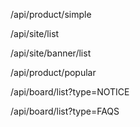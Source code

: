 
/api/product/simple

/api/site/list

/api/site/banner/list


/api/product/popular

/api/board/list?type=NOTICE

/api/board/list?type=FAQS

